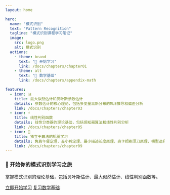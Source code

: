 ```yaml
---
layout: home

hero:
  name: "模式识别"
  text: "Pattern Recognition"
  tagline: "模式识别课程学习笔记"
  image:
    src: logo.png
    alt: 模式识别
  actions:
    - theme: brand
      text: "🚀 开始学习"
      link: /docs/chapters/chapter01
    - theme: alt
      text: "🧮 数学基础"
      link: /docs/chapters/appendix-math

features:
  - icon: 📊
    title: 最大似然估计和贝叶斯参数估计
    details: 参数估计的核心理论，包括多变量高斯分布的MLE推导和偏差分析
    link: /docs/chapters/chapter03
  - icon: ⚡
    title: 线性判别函数
    details: 线性分类器的理论基础，包括感知器算法和线性判别分析
    link: /docs/chapters/chapter05
  - icon: 🤖
    title: 独立于算法的机器学习
    details: 免费午餐定理，丑小鸭定理，最小描述长度原理，奥卡姆剃须刀原理，模型选择策略
    link: /docs/chapters/chapter09
---
```


<div class="home-content">

<div class="cta-section">
  <h3>🚀 开始你的模式识别学习之旅</h3>
  <p>掌握模式识别的理论基础，包括贝叶斯估计、最大似然估计、线性判别函数等。</p>
  <div class="cta-buttons">
    <a href="/docs/chapters/chapter01" class="cta-button primary">立即开始学习</a>
    <a href="/docs/chapters/appendix-math" class="cta-button secondary">复习数学基础</a>
  </div>
</div>

</div>

